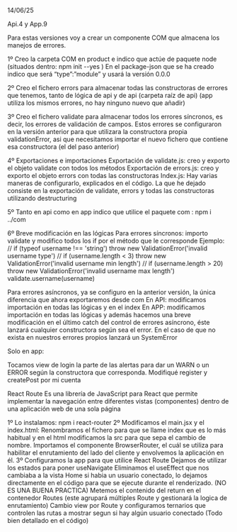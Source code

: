 14/06/25
 
Api.4 y App.9

Para estas versiones voy a crear un componente COM que almacena los manejos de errores.

1º Creo la carpeta COM en product e indico que actúe de paquete node (situados dentro: npm init --yes  )
En el package-json que se ha creado indico que será “type”:”module” y usará la versión 0.0.0

2º Creo el fichero errors para almacenar todas las constructoras de errores que tenemos, tanto de lógica de api y de api (carpeta raíz de api)
(app utiliza los mismos errores, no hay ninguno nuevo que añadir) 

3º Creo el fichero validate para almacenar todos los errores síncronos, es decir, los errores de validación de campos. Estos errores se configuraron en la versión anterior para que utilizara la constructora propia validationError, asi que necesitamos importar el nuevo fichero que contiene esa constructora (el del paso anterior) 

4º Exportaciones e importaciones
    Exportación de validate.js: creo y exporto el objeto validate con todos los métodos
    Exportación de errors.js: creo y exporto el objeto errors con todas las constructoras
    Index.js: 
        Hay varias maneras de configurarlo, explicados en el código. 
        La que he dejado consiste en la exportación de validate, errors y todas las constructoras utilizando destructuring

5º Tanto en api como en app indico que utilice el paquete com : npm i ../com

6º Breve modificación en las lógicas 
Para errores síncronos: importo validate y modifico todos los if por el método que le corresponde
Ejemplo: 
   // if (typeof username !== 'string') throw new ValidationError('invalid username type')
   // if (username.length < 3) throw new ValidationError('invalid username min length')
   // if (username.length > 20) throw new ValidationError('invalid username max length')
    validate.username(username)

Para errores asíncronos, ya se configuro en la anterior versión, la única diferencia que ahora exportaremos desde com 
    En API: modificamos importación en todas las lógicas y en el index
    En APP: modificamos importación en todas las lógicas y además hacemos una breve modificación en el último catch del control de errores asíncrono, éste lanzará cualquier constructora según sea el error. En el caso de que no exista en nuestros errores propios lanzará un SystemError


Solo en app: 

Tocamos view de login la parte de las alertas para dar un WARN o un ERROR según la constructora que corresponda. 
Modifiqué register y createPost por mi cuenta

React Route
Es una librería de JavaScript para React que permite implementar la navegación entre diferentes vistas (componentes) dentro de una aplicación web de una sola página

1º Lo instalamos: npm i react-router
2º Modificamos el main.jsx y el index.html:
    Renombramos el fichero para que se llame index que es lo más habitual y en el html modificamos la src para que sepa el cambio de nombre.
    Importamos el componente BrowserRouter, el cuál se utiliza para habilitar el enrutamiento del lado del cliente y envolvemos la aplicación en él.
3º Configuramos la app para que utilice React Route
    Dejamos de utilizar los estados para poner useNavigate
    Eliminamos el useEffect que nos cambiaba a la vista Home si habia un usuario conectado, lo dejamos directamente en el código para que se ejecute durante el renderizado. (NO ES UNA BUENA PRACTICA)
    Metemos el contenido del return en el contenedor Routes (este agrupará múltiples Route y gestionará la logica de enrutamiento)
    Cambio view por Route y configuramos ternarios que controlen las rutas a mostrar segun si hay algún usuario conectado
    (Todo bien detallado en el código)